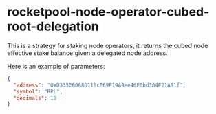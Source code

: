 # rocketpool-node-operator-cubed-root-delegation

This is a strategy for staking node operators, it returns the cubed node effective stake balance given a delegated node address.

Here is an example of parameters:

```json
{
  "address": "0xD33526068D116cE69F19A9ee46F0bd304F21A51f",
  "symbol": "RPL",
  "decimals": 18
}
```
